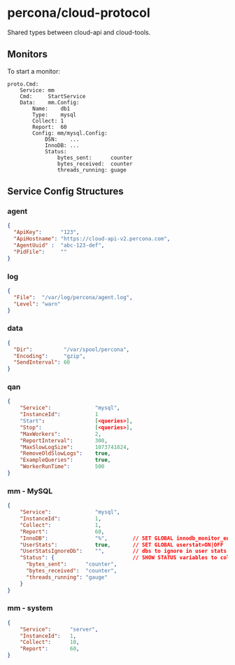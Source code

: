 percona/cloud-protocol
======================

Shared types between cloud-api and cloud-tools.

## Monitors

To start a monitor:

```
proto.Cmd:
    Service: mm
    Cmd:     StartService
    Data:    mm.Config:
        Name:    db1
        Type:    mysql
        Collect: 1
        Report:  60
        Config: mm/mysql.Config:
            DSN:    ...
            InnoDB: ...
            Status:
                bytes_sent:      counter
                bytes_received:  counter
                threads_running: guage
```

## Service Config Structures

### agent
```json
{
  "ApiKey":      "123",
  "ApiHostname": "https://cloud-api-v2.percona.com",
  "AgentUuid" :  "abc-123-def",
  "PidFile":     ""
}
```

### log
```json
{
  "File":  "/var/log/percona/agent.log",
  "Level": "warn"
}
```

### data
```json
{
  "Dir":          "/var/spool/percona",
  "Encoding":     "gzip",
  "SendInterval": 60
}
```


### qan
```json
{
    "Service":              "mysql",
    "InstanceId":           1
    "Start":                [<queries>],
    "Stop":                 [<queries>],
    "MaxWorkers":           2,
    "ReportInterval":       300,
    "MaxSlowLogSize":       1073741824,
    "RemoveOldSlowLogs":    true,
    "ExampleQueries":       true,
    "WorkerRunTime":        500
}
```

### mm - MySQL
```json
{
    "Service":              "mysql",
    "InstanceId":           1,
    "Collect":              1,
    "Report":               60,
    "InnoDB":               "%",        // SET GLOBAL innodb_monitor_enable=<value> 
    "UserStats":            true,       // SET GLOBAL userstat=ON|OFF
    "UserStatsIgnoreDb":    "",         // dbs to ignore in user stats
    "Status": {                         // SHOW STATUS variables to collect, lowercase
      "bytes_sent":      "counter",
      "bytes_received":  "counter",
      "threads_running": "gauge"
    }
}
```

### mm - system
```json
{
    "Service":      "server",
    "InstanceId":   1,
    "Collect":      10,
    "Report":       60,
}
```
